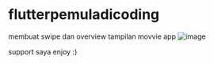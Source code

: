 # flutterpemuladicoding
membuat swipe dan overview
tampilan movvie app
![image](https://user-images.githubusercontent.com/80655981/174704526-86fbefb2-b52c-4ea1-8406-1247cdba8c7a.png)













support saya   enjoy :)
